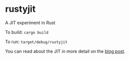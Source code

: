 # rustyjit
A JIT experiment in Rust

To build: ```cargo build```

To run: ```target/debug/rustyjit```

You can read about the JIT in more detail on the [blog post](http://www.jonathanturner.org/2015/12/building-a-jit-in-rust.html).
